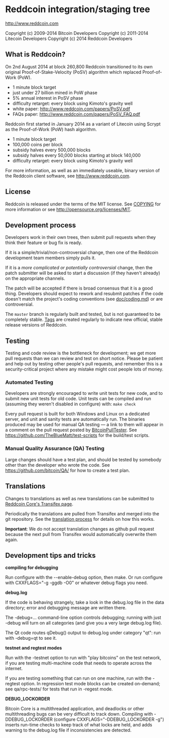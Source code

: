 Reddcoin integration/staging tree
================================

http://www.reddcoin.com

Copyright (c) 2009-2014 Bitcoin Developers
Copyright (c) 2011-2014 Litecoin Developers
Copyright (c) 2014 Reddcoin Developers

What is Reddcoin?
----------------

On 2nd August 2014 at block 260,800 Reddcoin transitioned to its own original Proof-of-Stake-Velocity (PoSV)
algorithm which replaced Proof-of-Work (PoW).
 - 1 minute block target
 - just under 27 billion mined in PoW phase
 - 5% annual interest in PoSV phase
 - difficulty retarget: every block using Kimoto's gravity well
 - white paper: http://www.reddcoin.com/papers/PoSV.pdf
 - FAQs paper: http://www.reddcoin.com/papers/PoSV_FAQ.pdf

Reddcoin first started in January 2014 as a variant of Litecoin using Scrypt as
the Proof-of-Work (PoW) hash algorithm.
 - 1 minute block target
 - 100,000 coins per block
 - subsidy halves every 500,000 blocks
 - subsidy halves every 50,000 blocks starting at block 140,000
 - difficulty retarget: every block using Kimoto's gravity well

For more information, as well as an immediately useable, binary version of
the Reddcoin client software, see http://www.reddcoin.com.

License
-------

Reddcoin is released under the terms of the MIT license. See [COPYING](COPYING) for more
information or see http://opensource.org/licenses/MIT.

Development process
-------------------

Developers work in their own trees, then submit pull requests when they think
their feature or bug fix is ready.

If it is a simple/trivial/non-controversial change, then one of the Reddcoin
development team members simply pulls it.

If it is a *more complicated or potentially controversial* change, then the patch
submitter will be asked to start a discussion (if they haven't already) on the
appropriate channels.

The patch will be accepted if there is broad consensus that it is a good thing.
Developers should expect to rework and resubmit patches if the code doesn't
match the project's coding conventions (see [doc/coding.md](doc/coding.md)) or are
controversial.

The `master` branch is regularly built and tested, but is not guaranteed to be
completely stable. [Tags](https://github.com/reddcoin-project/reddcoin/tags) are created
regularly to indicate new official, stable release versions of Reddcoin.

Testing
-------

Testing and code review is the bottleneck for development; we get more pull
requests than we can review and test on short notice. Please be patient and help out by testing
other people's pull requests, and remember this is a security-critical project where any mistake might cost people
lots of money.

### Automated Testing

Developers are strongly encouraged to write unit tests for new code, and to
submit new unit tests for old code. Unit tests can be compiled and run (assuming they weren't disabled in configure) with: `make check`

Every pull request is built for both Windows and Linux on a dedicated server,
and unit and sanity tests are automatically run. The binaries produced may be
used for manual QA testing — a link to them will appear in a comment on the
pull request posted by [BitcoinPullTester](https://github.com/BitcoinPullTester). See https://github.com/TheBlueMatt/test-scripts
for the build/test scripts.

### Manual Quality Assurance (QA) Testing

Large changes should have a test plan, and should be tested by somebody other
than the developer who wrote the code.
See https://github.com/bitcoin/QA/ for how to create a test plan.

Translations
------------

Changes to translations as well as new translations can be submitted to
[Reddcoin Core's Transifex page](https://www.transifex.com/projects/p/reddcoin/).

Periodically the translations are pulled from Transifex and merged into the git repository. See the
[translation process](doc/translation_process.md) for details on how this works.

**Important**: We do not accept translation changes as github pull request because the next
pull from Transifex would automatically overwrite them again.

Development tips and tricks
---------------------------

**compiling for debugging**

Run configure with the --enable-debug option, then make. Or run configure with
CXXFLAGS="-g -ggdb -O0" or whatever debug flags you need.

**debug.log**

If the code is behaving strangely, take a look in the debug.log file in the data directory;
error and debugging message are written there.

The -debug=... command-line option controls debugging; running with just -debug will turn
on all categories (and give you a very large debug.log file).

The Qt code routes qDebug() output to debug.log under category "qt": run with -debug=qt
to see it.

**testnet and regtest modes**

Run with the -testnet option to run with "play bitcoins" on the test network, if you
are testing multi-machine code that needs to operate across the internet.

If you are testing something that can run on one machine, run with the -regtest option.
In regression test mode blocks can be created on-demand; see qa/rpc-tests/ for tests
that run in -regest mode.

**DEBUG_LOCKORDER**

Bitcoin Core is a multithreaded application, and deadlocks or other multithreading bugs
can be very difficult to track down. Compiling with -DDEBUG_LOCKORDER (configure
CXXFLAGS="-DDEBUG_LOCKORDER -g") inserts run-time checks to keep track of what locks
are held, and adds warning to the debug.log file if inconsistencies are detected.
